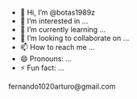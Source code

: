 - 👋 Hi, I’m @botas1989z
- 👀 I’m interested in ...
- 🌱 I’m currently learning ...
- 💞️ I’m looking to collaborate on ...
- 📫 How to reach me ...
- 😄 Pronouns: ...
- ⚡ Fun fact: ...

<!---
botas1989z/botas1989z is a ✨ special ✨ repository because its `README.md` (this file) appears on your GitHub profile.
You can click the Preview link to take a look at your changes.
--->fernando1020arturo@gmail.com
